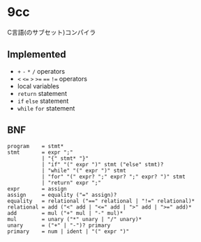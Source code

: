 # 9cc
C言語(のサブセット)コンパイラ

## Implemented
- `+` `-` `*` `/` operators
- `<` `<=` `>` `>=` `==` `!=` operators
- local variables
- `return` statement
- `if` `else` statement
- `while` `for` statement



## BNF
```
program    = stmt*
stmt       = expr ";"
           | "{" stmt* "}"
           | "if" "(" expr ")" stmt ("else" stmt)?
           | "while" "(" expr ")" stmt
           | "for" "(" expr? ";" expr? ";" expr? ")" stmt
           | "return" expr ";"
expr       = assign
assign     = equality ("=" assign)?
equality   = relational ("==" relational | "!=" relational)*
relational = add ("<" add | "<=" add | ">" add | ">=" add)*
add        = mul ("+" mul | "-" mul)*
mul        = unary ("*" unary | "/" unary)*
unary      = ("+" | "-")? primary
primary    = num | ident | "(" expr ")"
```
